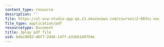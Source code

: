 ```yaml
---
content_type: resource
description: ''
file: https://ol-ocw-studio-app-qa.s3.amazonaws.com/courses/2-003sc-engineering-dynamics-fall-2011/bdbc0092d6f72d4814ffe31bb1d9754e_mB_rrEN_Ltc.pdf
file_type: application/pdf
resourcetype: Document
title: 3play pdf file
uid: bdbc0092-d6f7-2d48-14ff-e31bb1d9754e
---
```

